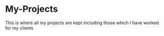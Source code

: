 # My-Projects
This is where all my projects are kept including those which I have worked for my clients
